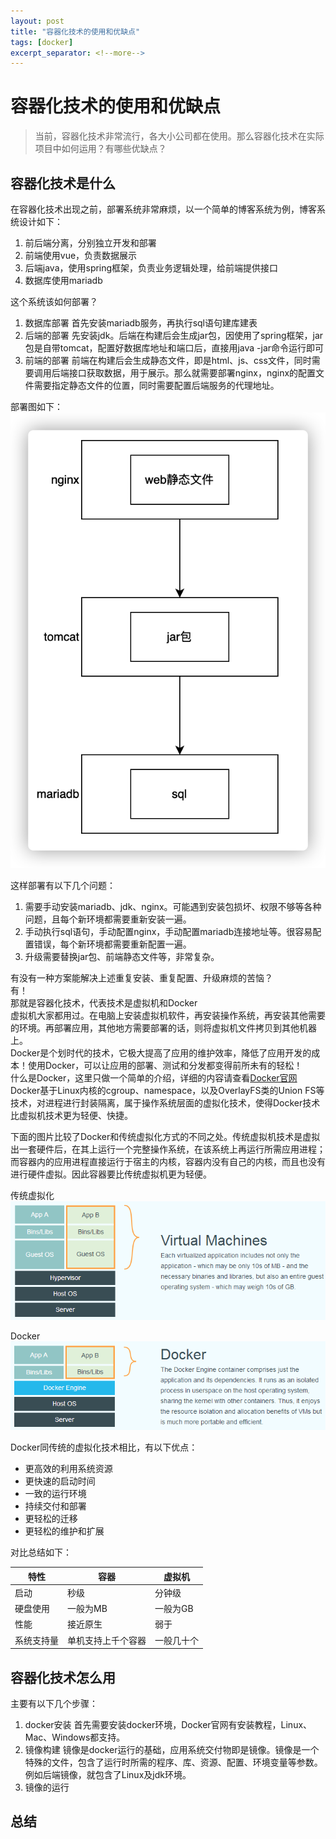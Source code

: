 ```yaml
---
layout: post
title: "容器化技术的使用和优缺点"
tags: [docker]
excerpt_separator: <!--more-->
---
```


# 容器化技术的使用和优缺点
> 当前，容器化技术非常流行，各大小公司都在使用。那么容器化技术在实际项目中如何运用？有哪些优缺点？

## 容器化技术是什么
在容器化技术出现之前，部署系统非常麻烦，以一个简单的博客系统为例，博客系统设计如下：<!--more-->
1. 前后端分离，分别独立开发和部署
2. 前端使用vue，负责数据展示
3. 后端java，使用spring框架，负责业务逻辑处理，给前端提供接口
4. 数据库使用mariadb

这个系统该如何部署？
1. 数据库部署
   首先安装mariadb服务，再执行sql语句建库建表
2. 后端的部署
   先安装jdk。后端在构建后会生成jar包，因使用了spring框架，jar包是自带tomcat，配置好数据库地址和端口后，直接用java -jar命令运行即可  
3. 前端的部署
   前端在构建后会生成静态文件，即是html、js、css文件，同时需要调用后端接口获取数据，用于展示。那么就需要部署nginx，nginx的配置文件需要指定静态文件的位置，同时需要配置后端服务的代理地址。

部署图如下：  
![部署图](https://raw.githubusercontent.com/leanfish2011/data/main/img/old_dploy.png)

 这样部署有以下几个问题：
 1. 需要手动安装mariadb、jdk、nginx。可能遇到安装包损坏、权限不够等各种问题，且每个新环境都需要重新安装一遍。
 2. 手动执行sql语句，手动配置nginx，手动配置mariadb连接地址等。很容易配置错误，每个新环境都需要重新配置一遍。
 3. 升级需要替换jar包、前端静态文件等，非常复杂。

有没有一种方案能解决上述重复安装、重复配置、升级麻烦的苦恼？  
有！  
那就是容器化技术，代表技术是虚拟机和Docker  
虚拟机大家都用过。在电脑上安装虚拟机软件，再安装操作系统，再安装其他需要的环境。再部署应用，其他地方需要部署的话，则将虚拟机文件拷贝到其他机器上。  
Docker是个划时代的技术，它极大提高了应用的维护效率，降低了应用开发的成本！使用Docker，可以让应用的部署、测试和分发都变得前所未有的轻松！  
什么是Docker，这里只做一个简单的介绍，详细的内容请查看<a href="https://www.docker.com" target="_blank">Docker官网</a>  
Docker基于Linux内核的cgroup、namespace，以及OverlayFS类的Union FS等技术，对进程进行封装隔离，属于操作系统层面的虚拟化技术，使得Docker技术比虚拟机技术更为轻便、快捷。  

下面的图片比较了Docker和传统虚拟化方式的不同之处。传统虚拟机技术是虚拟出一套硬件后，在其上运行一个完整操作系统，在该系统上再运行所需应用进程；而容器内的应用进程直接运行于宿主的内核，容器内没有自己的内核，而且也没有进行硬件虚拟。因此容器要比传统虚拟机更为轻便。

传统虚拟化  
![传统虚拟化](https://raw.githubusercontent.com/leanfish2011/data/main/img/vm.png)

Docker  
![Docker](https://raw.githubusercontent.com/leanfish2011/data/main/img/docker.png)

Docker同传统的虚拟化技术相比，有以下优点：
- 更高效的利用系统资源
- 更快速的启动时间
- 一致的运行环境
- 持续交付和部署
- 更轻松的迁移
- 更轻松的维护和扩展

对比总结如下：

| 特性 | 容器 | 虚拟机 |
| --------- | -------------- | ------- |
| 启动       | 秒级             | 分钟级    |
| 硬盘使用    | 一般为MB         | 一般为GB  |
| 性能       | 接近原生         | 弱于      |
| 系统支持量  | 单机支持上千个容器 | 一般几十个 |

## 容器化技术怎么用
主要有以下几个步骤：
1. docker安装
   首先需要安装docker环境，Docker官网有安装教程，Linux、Mac、Windows都支持。
2. 镜像构建
   镜像是docker运行的基础，应用系统交付物即是镜像。镜像是一个特殊的文件，包含了运行时所需的程序、库、资源、配置、环境变量等参数。例如后端镜像，就包含了Linux及jdk环境。
3. 镜像的运行



## 总结


